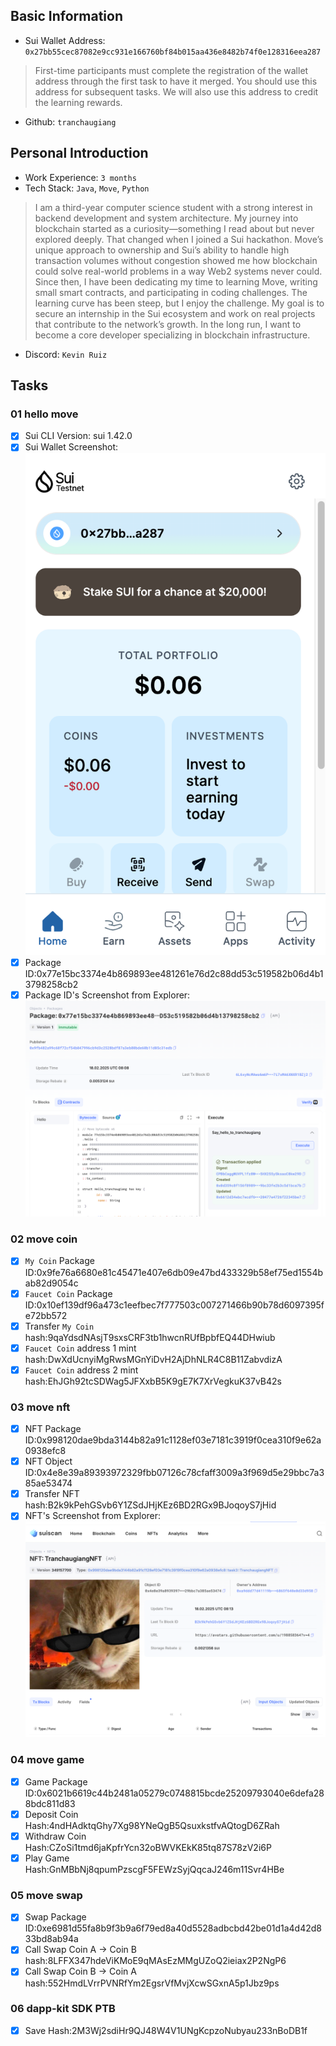 ## Basic Information
- Sui Wallet Address: `0x27bb55cec87082e9cc931e166760bf84b015aa436e8482b74f0e128316eea287`
> First-time participants must complete the registration of the wallet address through the first task to have it merged. You should use this address for subsequent tasks. We will also use this address to credit the learning rewards.
- Github: `tranchaugiang`

## Personal Introduction
- Work Experience: `3 months`
- Tech Stack: `Java`, `Move`, `Python`
> I am a third-year computer science student with a strong interest in backend development and system architecture. My journey into blockchain started as a curiosity—something I read about but never explored deeply. That changed when I joined a Sui hackathon. Move’s unique approach to ownership and Sui’s ability to handle high transaction volumes without congestion showed me how blockchain could solve real-world problems in a way Web2 systems never could. Since then, I have been dedicating my time to learning Move, writing small smart contracts, and participating in coding challenges. The learning curve has been steep, but I enjoy the challenge. My goal is to secure an internship in the Sui ecosystem and work on real projects that contribute to the network’s growth. In the long run, I want to become a core developer specializing in blockchain infrastructure.
- Discord: `Kevin Ruiz`

## Tasks

### 01 hello move
- [x] Sui CLI Version: sui 1.42.0
- [x] Sui Wallet Screenshot: ![](images/sui_wallet.png)
- [x] Package ID:0x77e15bc3374e4b869893ee481261e76d2c88dd53c519582b06d4b13798258cb2
- [x] Package ID's Screenshot from Explorer: ![](images/packageid.png)

### 02 move coin
- [x] `My Coin` Package ID:0x9fe76a6680e81c45471e407e6db09e47bd433329b58ef75ed1554bab82d9054c
- [x] `Faucet Coin` Package ID:0x10ef139df96a473c1eefbec7f777503c007271466b90b78d6097395fe72bb572
- [x] Transfer `My Coin` hash:9qaYdsdNAsjT9sxsCRF3tb1hwcnRUfBpbfEQ44DHwiub
- [x] `Faucet Coin` address 1 mint hash:DwXdUcnyiMgRwsMGnYiDvH2AjDhNLR4C8B11ZabvdizA
- [x] `Faucet Coin` address 2 mint hash:EhJGh92tcSDWag5JFXxbB5K9gE7K7XrVegkuK37vB42s

### 03 move nft
- [x] NFT Package ID:0x998120dae9bda3144b82a91c1128ef03e7181c3919f0cea310f9e62a0938efc8
- [x] NFT Object ID:0x4e8e39a89393972329fbb07126c78cfaff3009a3f969d5e29bbc7a385ae53474
- [x] Transfer NFT hash:B2k9kPehGSvb6Y1ZSdJHjKEz6BD2RGx9BJoqoyS7jHid
- [x] NFT's Screenshot from Explorer: ![](images/nft.png)

### 04 move game
- [x] Game Package ID:0x6021b6619c44b2481a05279c0748815bcde25209793040e6defa288bdc811d83
- [x] Deposit Coin Hash:4ndHAdktqGhy7Xg98YNeQgB5QsuxkstfvAQtogD6ZRah
- [x] Withdraw Coin Hash:CZoSi1tmd6jaKpfrYcn32oBWVKEkK85tq87S78zV2i6P
- [x] Play Game Hash:GnMBbNj8qpumPzscgF5FEWzSyjQqcaJ246m11Svr4HBe

### 05 move swap
- [x] Swap Package ID:0xe6981d55fa8b9f3b9a6f79ed8a40d5528adbcbd42be01d1a4d42d833bd8ab94a
- [x] Call Swap Coin A -> Coin B hash:8LFFX347hdeViKMoE9qMAsEzMMgUZoQ2ieiax2P2NgP6
- [x] Call Swap Coin B -> Coin A hash:552HmdLVrrPVNRfYm2EgsrVfMvjXcwSGxnA5p1Jbz9ps

### 06 dapp-kit SDK PTB
- [x] Save Hash:2M3Wj2sdiHr9QJ48W4V1UNgKcpzoNubyau233nBoDB1f
